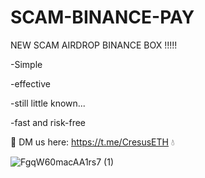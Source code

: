 # SCAM-BINANCE-PAY

NEW SCAM AIRDROP BINANCE BOX !!!!!

-Simple

-effective

-still little known...

-fast and risk-free

 
📩 DM us here: https://t.me/CresusETH 💧


![FgqW60macAA1rs7 (1)](https://user-images.githubusercontent.com/116323045/199893718-13417583-29be-4628-aac8-2f8d5ad97059.jpg)

